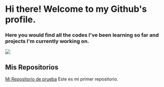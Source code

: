 # Hi there! Welcome to my Github's profile.

### Here you would find all the codes I've been learning so far and projects I'm currently working on.

![](https://img.itch.zone/aW1nLzUxNDkxMzQuanBn/original/qxdcFd.jpg)

## Mis Repositorios
[Mi Repositorio de prueba](https://github.com/elodiecf/myfirstrepository/blob/main/hello.py) Este es mi primer repositorio.

